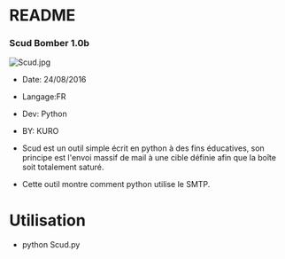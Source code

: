 # README #

### Scud Bomber 1.0b ###
![Scud.jpg](https://bitbucket.org/repo/z8j66xK/images/1139575001-Scud.jpg)

* Date: 24/08/2016
* Langage:FR
* Dev: Python
* BY: KURO

* Scud est un outil simple écrit en python à des fins éducatives, son principe est l'envoi massif de mail à une cible définie afin que la boîte soit totalement saturé.
* Cette outil montre comment python utilise le SMTP.

# Utilisation #

*  python Scud.py